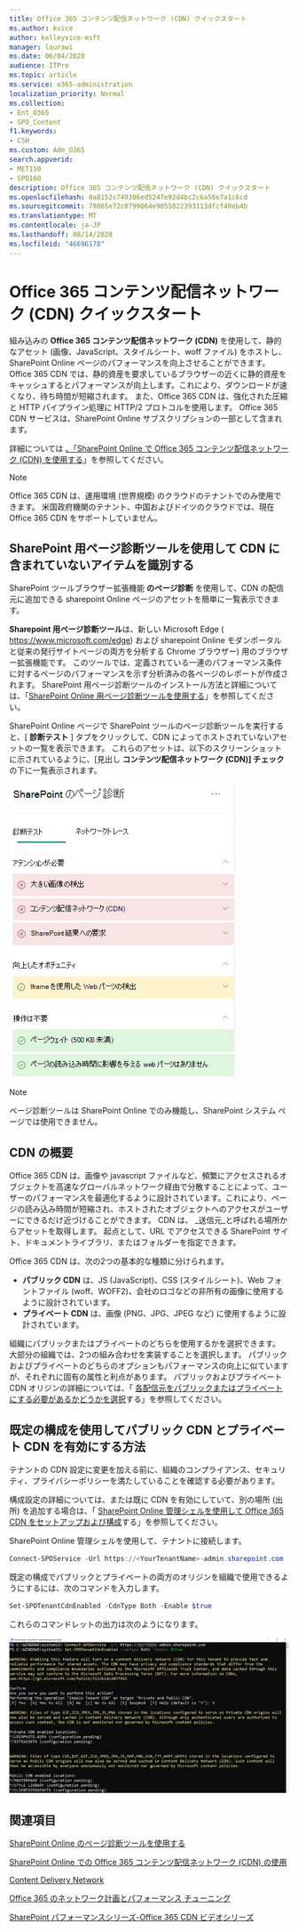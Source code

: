 ```yaml
---
title: Office 365 コンテンツ配信ネットワーク (CDN) クイックスタート
ms.author: kvice
author: kelleyvice-msft
manager: laurawi
ms.date: 06/04/2020
audience: ITPro
ms.topic: article
ms.service: o365-administration
localization_priority: Normal
ms.collection:
- Ent_O365
- SPO_Content
f1.keywords:
- CSH
ms.custom: Adm_O365
search.appverid:
- MET150
- SPO160
description: Office 365 コンテンツ配信ネットワーク (CDN) クイックスタート
ms.openlocfilehash: 8a8152c749306ed5247e92d4bc2c6a58e7a1c6cd
ms.sourcegitcommit: 79065e72c0799064e9055022393113dfcf40eb4b
ms.translationtype: MT
ms.contentlocale: ja-JP
ms.lasthandoff: 08/14/2020
ms.locfileid: "46696178"
---
```

# <a name="office-365-content-delivery-network-cdn-quickstart"></a>Office 365 コンテンツ配信ネットワーク (CDN) クイックスタート

組み込みの **Office 365 コンテンツ配信ネットワーク (CDN)** を使用して、静的なアセット (画像、JavaScript、スタイルシート、woff ファイル) をホストし、SharePoint Online ページのパフォーマンスを向上させることができます。 Office 365 CDN では、静的資産を要求しているブラウザーの近くに静的資産をキャッシュするとパフォーマンスが向上します。これにより、ダウンロードが速くなり、待ち時間が短縮されます。 また、Office 365 CDN は、強化された圧縮と HTTP パイプライン処理に HTTP/2 プロトコルを使用します。 Office 365 CDN サービスは、SharePoint Online サブスクリプションの一部として含まれます。

詳細については [、「SharePoint Online で Office 365 コンテンツ配信ネットワーク (CDN) を使用する](use-microsoft-365-cdn-with-spo.md)」を参照してください。

>[!NOTE]
>Office 365 CDN は、運用環境 (世界規模) のクラウドのテナントでのみ使用できます。 米国政府機関のテナント、中国およびドイツのクラウドでは、現在 Office 365 CDN をサポートしていません。

## <a name="use-the-page-diagnostics-for-sharepoint-tool-to-identify-items-not-in-cdn"></a>SharePoint 用ページ診断ツールを使用して CDN に含まれていないアイテムを識別する

SharePoint ツールブラウザー拡張機能 **のページ診断** を使用して、CDN の配信元に追加できる sharepoint Online ページのアセットを簡単に一覧表示できます。

**Sharepoint 用ページ診断ツール**は、新しい Microsoft Edge ( https://www.microsoft.com/edge) および sharepoint Online モダンポータルと従来の発行サイトページの両方を分析する Chrome ブラウザー) 用のブラウザー拡張機能です。 このツールでは、定義されている一連のパフォーマンス条件に対するページのパフォーマンスを示す分析済みの各ページのレポートが作成されます。 SharePoint 用ページ診断ツールのインストール方法と詳細については、「[SharePoint Online 用ページ診断ツールを使用する](https://aka.ms/perftool)」を参照してください。

SharePoint Online ページで SharePoint ツールのページ診断ツールを実行すると、[ **診断テスト** ] タブをクリックして、CDN によってホストされていないアセットの一覧を表示できます。 これらのアセットは、以下のスクリーンショットに示されているように、[見出し **コンテンツ配信ネットワーク (CDN)] チェック** の下に一覧表示されます。

![ページ診断](../media/page-diagnostics-for-spo/pagediag-results-general.PNG)

>[!NOTE]
>ページ診断ツールは SharePoint Online でのみ機能し、SharePoint システム ページでは使用できません。

## <a name="cdn-overview"></a>CDN の概要

Office 365 CDN は、画像や javascript ファイルなど、頻繁にアクセスされるオブジェクトを高速なグローバルネットワーク経由で分散することによって、ユーザーのパフォーマンスを最適化するように設計されています。これにより、ページの読み込み時間が短縮され、ホストされたオブジェクトへのアクセスがユーザーにできるだけ近づけることができます。 CDN は、 _送信元_と呼ばれる場所からアセットを取得します。 起点として、URL でアクセスできる SharePoint サイト、ドキュメントライブラリ、またはフォルダーを指定できます。

Office 365 CDN は、次の2つの基本的な種類に分けられます。

- **パブリック CDN** は、JS (JavaScript)、CSS (スタイルシート)、Web フォントファイル (woff、WOFF2)、会社のロゴなどの非所有の画像に使用するように設計されています。
- **プライベート CDN** は、画像 (PNG、JPG、JPEG など) に使用するように設計されています。

組織にパブリックまたはプライベートのどちらを使用するかを選択できます。 大部分の組織では、2つの組み合わせを実装することを選択します。 パブリックおよびプライベートのどちらのオプションもパフォーマンスの向上に似ていますが、それぞれに固有の属性と利点があります。 パブリックおよびプライベート CDN オリジンの詳細については、「 [各配信元をパブリックまたはプライベートにする必要があるかどうかを選択](use-microsoft-365-cdn-with-spo.md#CDNOriginChoosePublicPrivate)する」を参照してください。

## <a name="how-to-enable-public-and-private-cdn-with-the-default-configuration"></a>既定の構成を使用してパブリック CDN とプライベート CDN を有効にする方法
テナントの CDN 設定に変更を加える前に、組織のコンプライアンス、セキュリティ、プライバシーポリシーを満たしていることを確認する必要があります。

構成設定の詳細については、または既に CDN を有効にしていて、別の場所 (出所) を追加する場合は、「 [SharePoint Online 管理シェルを使用して Office 365 CDN をセットアップおよび構成](use-microsoft-365-cdn-with-spo.md#set-up-and-configure-the-office-365-cdn-by-using-the-sharepoint-online-management-shell)する」を参照してください。

SharePoint Online 管理シェルを使用して、テナントに接続します。

```PowerShell
Connect-SPOService -Url https://<YourTenantName>-admin.sharepoint.com
```

既定の構成でパブリックとプライベートの両方のオリジンを組織で使用できるようにするには、次のコマンドを入力します。

```PowerShell
Set-SPOTenantCdnEnabled -CdnType Both -Enable $true
```

これらのコマンドレットの出力は次のようになります。

![SPOTenantCdnEnabled の出力](../media/O365-CDN/o365-cdn-enable-output.png)

## <a name="see-also"></a>関連項目

[SharePoint Online のページ診断ツールを使用する](https://aka.ms/perftool)

[SharePoint Online での Office 365 コンテンツ配信ネットワーク (CDN) の使用](use-microsoft-365-cdn-with-spo.md)

[Content Delivery Network](https://aka.ms/o365cdns)

[Office 365 のネットワーク計画とパフォーマンス チューニング](https://aka.ms/tune)

[SharePoint パフォーマンスシリーズ-Office 365 CDN ビデオシリーズ](https://www.youtube.com/playlist?list=PLR9nK3mnD-OWMfr1BA9mr5oCw2aJXw4WA)
